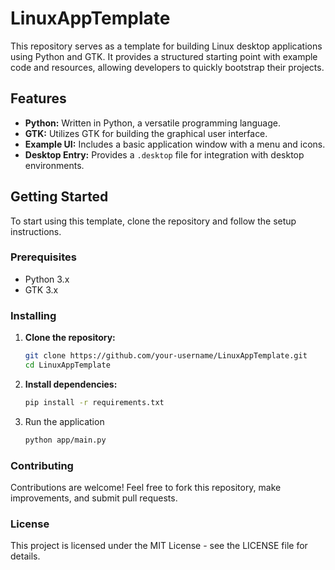 # LinuxAppTemplate

This repository serves as a template for building Linux desktop applications using Python and GTK. It provides a structured starting point with example code and resources, allowing developers to quickly bootstrap their projects.

## Features

- **Python:** Written in Python, a versatile programming language.
- **GTK:** Utilizes GTK for building the graphical user interface.
- **Example UI:** Includes a basic application window with a menu and icons.
- **Desktop Entry:** Provides a `.desktop` file for integration with desktop environments.

## Getting Started

To start using this template, clone the repository and follow the setup instructions.

### Prerequisites

- Python 3.x
- GTK 3.x

### Installing

1. **Clone the repository:**

   ```sh
   git clone https://github.com/your-username/LinuxAppTemplate.git
   cd LinuxAppTemplate
   
2. **Install dependencies:**
   ```sh
   pip install -r requirements.txt
   
3. Run the application
   ```sh
   python app/main.py
   
### Contributing
Contributions are welcome! Feel free to fork this repository, make improvements, and submit pull requests.

### License
This project is licensed under the MIT License - see the LICENSE file for details.
